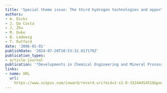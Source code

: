 ```yaml
---
title: 'Special theme issue: The third hydrogen technologies and opportunities workshop'
authors:
- A. Dicks
- J. Da Costa
- J. Zhu
- M. Duke
- B. Ladewig
- T. Rufford
date: '2006-01-01'
publishDate: '2024-07-20T10:53:32.017170Z'
publication_types:
- article-journal
publication: '*Developments in Chemical Engineering and Mineral Processing*'
links:
- name: URL
  url: 
    https://www.scopus.com/inward/record.uri?eid=2-s2.0-33244454518&partnerID=40&md5=d6053736daed3480dcf229dca59f4638
---
```


